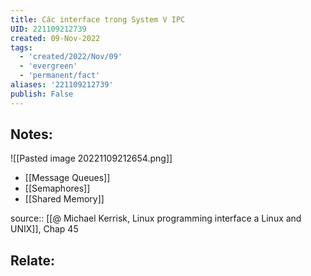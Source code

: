 ```yaml
---
title: Các interface trong System V IPC
UID: 221109212739
created: 09-Nov-2022
tags:
  - 'created/2022/Nov/09'
  - 'evergreen'
  - 'permanent/fact'
aliases: '221109212739'
publish: False
---
```

## Notes:

![[Pasted image 20221109212654.png]]
- [[Message Queues]]
- [[Semaphores]]
- [[Shared Memory]]

source:: [[@ Michael Kerrisk, Linux programming interface a Linux and UNIX]], Chap 45

## Relate:
